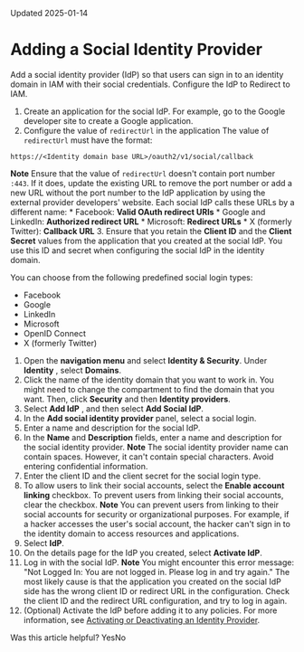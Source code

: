Updated 2025-01-14
# Adding a Social Identity Provider
Add a social identity provider (IdP) so that users can sign in to an identity domain in IAM with their social credentials.
Configure the IdP to Redirect to IAM.
  1. Create an application for the social IdP. 
For example, go to the Google developer site to create a Google application.
  2. Configure the value of `redirectUrl` in the application 
The value of `redirectUrl` must have the format:
```
https://<Identity domain base URL>/oauth2/v1/social/callback
```

**Note**
Ensure that the value of `redirectUrl` doesn't contain port number `:443`. If it does, update the existing URL to remove the port number or add a new URL without the port number to the IdP application by using the external provider developers' website.
Each social IdP calls these URLs by a different name:
     * Facebook: **Valid OAuth redirect URIs**
     * Google and LinkedIn: **Authorized redirect URL**
     * Microsoft: **Redirect URLs**
     * X (formerly Twitter): **Callback URL**
  3. Ensure that you retain the **Client ID** and the **Client Secret** values from the application that you created at the social IdP. You use this ID and secret when configuring the social IdP in the identity domain.

You can choose from the following predefined social login types: 
  * Facebook
  * Google
  * LinkedIn
  * Microsoft
  * OpenID Connect
  * X (formerly Twitter)


  1. Open the **navigation menu** and select **Identity & Security**. Under **Identity** , select **Domains**.
  2. Click the name of the identity domain that you want to work in. You might need to change the compartment to find the domain that you want. Then, click **Security** and then **Identity providers**.
  3. Select **Add IdP** , and then select **Add Social IdP**.
  4. In the **Add social identity provider** panel, select a social login.
  5. Enter a name and description for the social IdP.
  6. In the **Name** and **Description** fields, enter a name and description for the social identity provider.
**Note** The social identity provider name can contain spaces. However, it can't contain special characters. Avoid entering confidential information.
  7. Enter the client ID and the client secret for the social login type.
  8. To allow users to link their social accounts, select the **Enable account linking** checkbox. To prevent users from linking their social accounts, clear the checkbox.
**Note** You can prevent users from linking to their social accounts for security or organizational purposes. For example, if a hacker accesses the user's social account, the hacker can't sign in to the identity domain to access resources and applications.
  9. Select **IdP**.
  10. On the details page for the IdP you created, select **Activate IdP**.
  11. Log in with the social IdP.
**Note**
You might encounter this error message: "Not Logged In: You are not logged in. Please log in and try again."
The most likely cause is that the application you created on the social IdP side has the wrong client ID or redirect URL in the configuration. Check the client ID and the redirect URL configuration, and try to log in again.
  12. (Optional) Activate the IdP before adding it to any policies. For more information, see [Activating or Deactivating an Identity Provider](https://docs.oracle.com/en-us/iaas/Content/Identity/identityproviders/activate-identity-provider.htm#activate-identity-provider "Activate or deactivate an identity provider \(IdP\) for an identity domain in IAM.").


Was this article helpful?
YesNo

